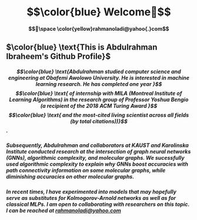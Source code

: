 # $$\color{blue} Welcome👋$$ 
#### $$📧\space \color{yellow}rahmanoladi@yahoo{.}com$$
## $\color{blue} \text{This is Abdulrahman Ibraheem's Github Profile}$  
##### $$\color{blue} \text{Abdulrahman   studied  computer science  and  engineering  at Obafemi Awolowo  University. He   is   interested   in   machine   learning   research. He   has completed   one  year }$$ $$\color{blue} \text{  of   internship   with   MILA (Montreal   Institute   of   Learning   Algorithms) in   the   research   group   of   Professor   Yoshua   Bengio (a   recipient   of   the 2018  ACM   Turing   Award }$$ $$\color{blue} \text{  and the most-cited living scientist across all fields (by total citations))}$$.

##### Subsequently,   Abdulrahman   and   collaborators   at   KAUST   and   Karolinska   Institute   conducted   research   at   the   intersection   of   graph   neural   networks   (GNNs),   algorithmic   complexity,   and    molecular   graphs. We   sucessfully   used   algorithmic   complexity   to   explain   why    GNNs    boost   accuracies  with    path   connectivity   information   on   some   molecular   graphs,   while   diminishing   accuracies   on   other   molecular   graphs.

##### In recent times, I have experimented into models that may hopefully serve as substitutes for Kolmogorov-Arnold networks as well as for classical MLPs. I am open to collaborating with researchers on this topic. I can be reached at rahmanoladi@yahoo.com 


  
<!--
**rahmanoladi/rahmanoladi** is a ✨ _special_ ✨ repository because its `README.md` (this file) appears on your GitHub profile.

Here are some ideas to get you started:

- 🔭 I’m currently working on ...
- 🌱 I’m currently learning ...
- 👯 I’m looking to collaborate on ...
- 🤔 I’m looking for help with ...
- 💬 Ask me about ...
- 📫 How to reach me: ...
- 😄 Pronouns: ...
- ⚡ Fun fact: ...
-->
